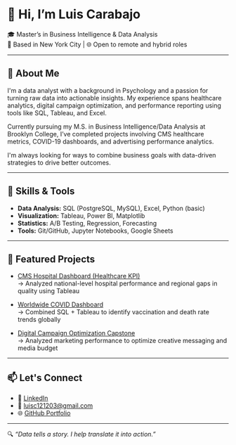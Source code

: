 # 👋 Hi, I’m Luis Carabajo

🎓 Master’s in Business Intelligence & Data Analysis  
📍 Based in New York City | 🌐 Open to remote and hybrid roles

---

## 💼 About Me

I'm a data analyst with a background in Psychology and a passion for turning raw data into actionable insights. My experience spans healthcare analytics, digital campaign optimization, and performance reporting using tools like SQL, Tableau, and Excel.

Currently pursuing my M.S. in Business Intelligence/Data Analysis at Brooklyn College, I’ve completed projects involving CMS healthcare metrics, COVID-19 dashboards, and advertising performance analytics.

I'm always looking for ways to combine business goals with data-driven strategies to drive better outcomes.

---

## 🔧 Skills & Tools

- **Data Analysis:** SQL (PostgreSQL, MySQL), Excel, Python (basic)
- **Visualization:** Tableau, Power BI, Matplotlib
- **Statistics:** A/B Testing, Regression, Forecasting
- **Tools:** Git/GitHub, Jupyter Notebooks, Google Sheets

---

## 📂 Featured Projects

- [CMS Hospital Dashboard (Healthcare KPI)](https://github.com/Mario121284/cms-healthcare-dashboard)  
  → Analyzed national-level hospital performance and regional gaps in quality using Tableau

- [Worldwide COVID Dashboard]([link-to-your-repo](https://github.com/Mario121284/Covid_Findings))  
  → Combined SQL + Tableau to identify vaccination and death rate trends globally

- [Digital Campaign Optimization Capstone]([link-to-your-repo](https://github.com/Mario121284/capstone-campaign-optimization))  
  → Analyzed marketing performance to optimize creative messaging and media budget

---

## 📫 Let's Connect

- 💼 [LinkedIn](https://www.linkedin.com/in/luis-carabajo-a5449b250/)
- 📧 luisc121203@gmail.com
- 🌐 [GitHub Portfolio](https://github.com/Mario121284)

---

🔍 *“Data tells a story. I help translate it into action.”*
